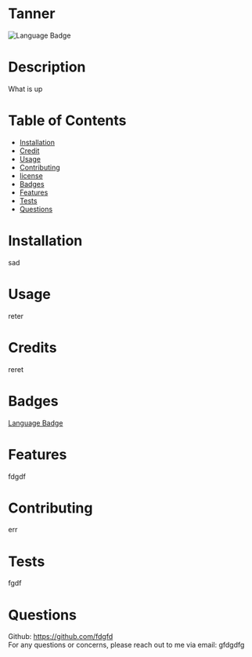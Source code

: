 # Tanner 
  
 
   
  
 
  ![Language Badge](https://img.shields.io/static/v1?label=language&message=Javascript&color=brightgreen)

  # Description
  What is up

  # Table of Contents
  - [Installation](#installation)
  - [Credit](#credit)
  - [Usage](#usage)
  - [Contributing](#contributing)
  - [license](#license)
  - [Badges](#badges)
  - [Features](#features)
  - [Tests](#tests)
  - [Questions](#questions)
  
  # Installation
  sad

  # Usage
  reter

  # Credits
  reret

  

  
  # Badges 
  [Language Badge](https://img.shields.io/static/v1?label=language&message=undefined&color=brightgreen)


  # Features
  fdgdf

  # Contributing
  err

  # Tests
  fgdf

  # Questions
  Github: https://github.com/fdgfd <br>
  For any questions or concerns, please reach out to me via email: gfdgdfg

